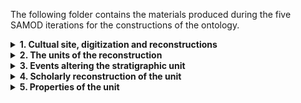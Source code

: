 The following folder contains the materials produced during the five SAMOD iterations for the constructions of the ontology.

<details>
    <summary>
        <b>1. Cultual site, digitization and reconstructions</b>
    </summary>

<u>Secenario</u>

<u>Examples</u>

<u>Competency Questions</u><br>
<i>Natural Language</i><br>
<i>SPARQL</i>

</details>

<details>
    <summary>
        <b>2. The units of the reconstruction</b>
    </summary>

<u>Secenario</u>

<u>Examples</u>

<u>Competency Questions</u><br>
<i>Natural Language</i><br>
<i>SPARQL</i>

</details>

<details>
    <summary>
        <b>3. Events altering the stratigraphic unit</b>
    </summary>

<u>Secenario</u>

<u>Examples</u>

<u>Competency Questions</u><br>
<i>Natural Language</i><br>
<i>SPARQL</i>

</details>

<details>
    <summary>
        <b>4. Scholarly reconstruction of the unit</b>
    </summary>

<u>Secenario</u>

<u>Examples</u>

<u>Competency Questions</u><br>
<i>Natural Language</i><br>
<i>SPARQL</i>

</details>

<details>
    <summary>
        <b>5. Properties of the unit</b>
    </summary>

<u>Secenario</u>

<u>Examples</u>

<u>Competency Questions</u><br>
<i>Natural Language</i><br>
<i>SPARQL</i>

</details>